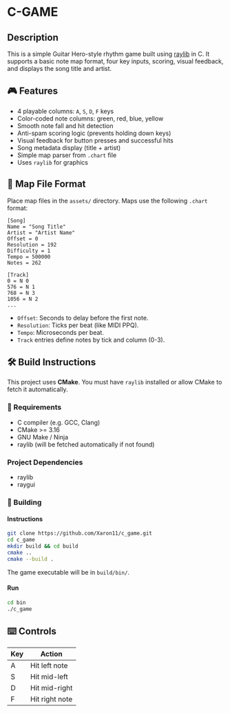 # C-GAME

## Description

This is a simple Guitar Hero-style rhythm game built using [raylib](https://www.raylib.com/) in C. It supports a basic note map format, four key inputs, scoring, visual feedback, and displays the song title and artist.


## 🎮 Features

- 4 playable columns: `A`, `S`, `D`, `F` keys
- Color-coded note columns: green, red, blue, yellow
- Smooth note fall and hit detection
- Anti-spam scoring logic (prevents holding down keys)
- Visual feedback for button presses and successful hits
- Song metadata display (title + artist)
- Simple map parser from `.chart` file
- Uses `raylib` for graphics

## 📁 Map File Format
Place map files in the `assets/` directory. Maps use the following `.chart` format:
```
[Song]
Name = "Song Title"
Artist = "Artist Name"
Offset = 0
Resolution = 192
Difficulty = 1
Tempo = 500000
Notes = 262

[Track]
0 = N 0
576 = N 1
768 = N 3
1056 = N 2
...
```
- `Offset`: Seconds to delay before the first note.
- `Resolution`: Ticks per beat (like MIDI PPQ).
- `Tempo`: Microseconds per beat.
- `Track` entries define notes by tick and column (0-3).

## 🛠️ Build Instructions

This project uses **CMake**. You must have `raylib` installed or allow CMake to fetch it automatically.

### 🔧 Requirements

- C compiler (e.g. GCC, Clang)
- CMake >= 3.16
- GNU Make / Ninja
- raylib (will be fetched automatically if not found)

### Project Dependencies
- raylib
- raygui

### 🧱 Building

#### Instructions

```bash
git clone https://github.com/Xaron11/c_game.git
cd c_game
mkdir build && cd build
cmake ..
cmake --build .
```
The game executable will be in `build/bin/`.

#### Run
```bash
cd bin
./c_game
```

## ⌨️ Controls
| Key | Action         |
| --- | -------------- |
| A   | Hit left note  |
| S   | Hit mid-left   |
| D   | Hit mid-right  |
| F   | Hit right note |
